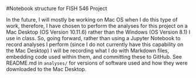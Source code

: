 #Notebook structure for FISH 546 Project

In the future, I will mostly be working on Mac OS when I do this type of work, therefore, I have chosen to perform the analyses for this project on a Mac Desktop (OS Version 10.11.6) rather than the Windows (OS Version 8.1) I use in class. So, going forward, rather than using a Jupyter Notebook to record analyses I perform (since I do not currently have this capability on the Mac Desktop) I will be recording what I do with Markdown files, embedding code used within them, and committing these to GitHub. See README.md in `analyses/` for versions of software used and how they were downloaded to the Mac Desktop.